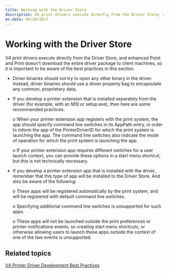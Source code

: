 ```yaml
---
title: Working with the Driver Store
description: V4 print drivers execute directly from the Driver Store, and enhanced Point and Print doesn't download the entire driver package to client machines, so it is important to be aware of the best practices in this section.
ms.date: 04/20/2017
---
```


# Working with the Driver Store


V4 print drivers execute directly from the Driver Store, and enhanced Point and Print doesn't download the entire driver package to client machines, so it is important to be aware of the best practices in this section.

-   Driver binaries should not try to open any other binary in the driver. Instead, driver binaries should use a driver property bag to encapsulate any common, proprietary data.

-   If you develop a printer extension that is installed separately from the driver (for example, with an MSI or setup.exe), then here are some recommended practices:

    o When your printer extension app registers with the print system, the app should specify command line switches in its AppPath entry, in order to inform the app of the PrinterDriverID for which the print system is launching the app. The command line switches also indicate the mode of operation for which the print system is launching the app.

    o If your printer extension app requires different switches for a user launch context, you can provide these options in a start menu shortcut, but this is not technically necessary.

-   If you develop a printer extension app that is installed with the driver, remember that this type of app will be installed to the Driver Store. And also be aware of the following:

    o These apps will be registered automatically by the print system, and will be registered with default command line switches.

    o Specifying additional command line switches is unsupported for such apps.

    o These apps will not be launched outside the print preferences or printer notifications events, so creating start menu shortcuts, or otherwise allowing users to launch these apps outside the context of one of the two events is unsupported.

## Related topics
[V4 Printer Driver Development Best Practices](v4-printer-driver-development-best-practices.md)  



